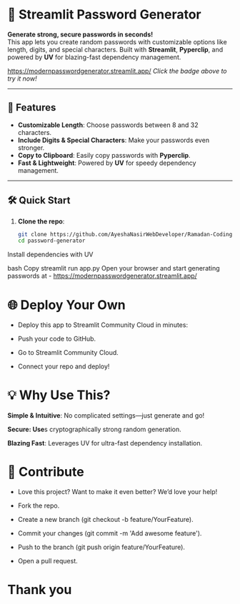 # 🔐 Streamlit Password Generator

**Generate strong, secure passwords in seconds!**  
This app lets you create random passwords with customizable options like length, digits, and special characters. Built with **Streamlit**, **Pyperclip**, and powered by **UV** for blazing-fast dependency management.

https://modernpasswordgenerator.streamlit.app/
*Click the badge above to try it now!*

---

## 🚀 Features

- **Customizable Length**: Choose passwords between 8 and 32 characters.
- **Include Digits & Special Characters**: Make your passwords even stronger.
- **Copy to Clipboard**: Easily copy passwords with **Pyperclip**.
- **Fast & Lightweight**: Powered by **UV** for speedy dependency management.

---

## 🛠️ Quick Start

1. **Clone the repo**:
   ```bash
   git clone https://github.com/AyeshaNasirWebDeveloper/Ramadan-Coding/edit/main/Challenge-2/Password-Generator/
   cd password-generator
Install dependencies with UV

bash
Copy
streamlit run app.py
Open your browser and start generating passwords at - https://modernpasswordgenerator.streamlit.app/

# 🌐 Deploy Your Own
- Deploy this app to Streamlit Community Cloud in minutes:

- Push your code to GitHub.

- Go to Streamlit Community Cloud.

- Connect your repo and deploy!

# 💡 Why Use This?
**Simple & Intuitive**: No complicated settings—just generate and go!

**Secure: Use**s cryptographically strong random generation.

**Blazing Fast**: Leverages UV for ultra-fast dependency installation.

# 🤝 Contribute
- Love this project? Want to make it even better?
We’d love your help!

- Fork the repo.

- Create a new branch (git checkout -b feature/YourFeature).

- Commit your changes (git commit -m 'Add awesome feature').

- Push to the branch (git push origin feature/YourFeature).

- Open a pull request.

# **Thank you**
